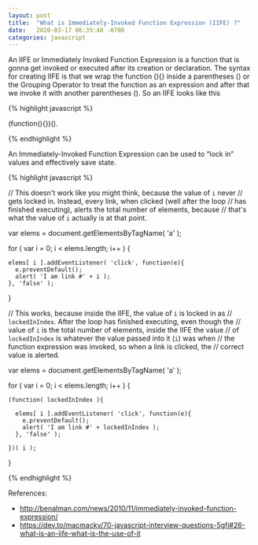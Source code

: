 ```yaml
---
layout: post
title:  "What is Immediately-Invoked Function Expression (IIFE) ?"
date:   2020-03-17 06:35:48 -0700
categories: javascript
---
```


An IIFE or Immediately Invoked Function Expression is a function that is gonna get invoked or executed after its creation or declaration. The syntax for creating IIFE is that we wrap the function (){} inside a parentheses () or the Grouping Operator to treat the function as an expression and after that we invoke it with another parentheses (). So an IIFE looks like this 

{% highlight javascript %}

(function(){})().

{% endhighlight %}

An Immediately-Invoked Function Expression can be used to “lock in” values and effectively save state.

{% highlight javascript %}

  // This doesn't work like you might think, because the value of `i` never
  // gets locked in. Instead, every link, when clicked (well after the loop
  // has finished executing), alerts the total number of elements, because
  // that's what the value of `i` actually is at that point.

  var elems = document.getElementsByTagName( 'a' );

  for ( var i = 0; i < elems.length; i++ ) {

    elems[ i ].addEventListener( 'click', function(e){
      e.preventDefault();
      alert( 'I am link #' + i );
    }, 'false' );

  }

  // This works, because inside the IIFE, the value of `i` is locked in as
  // `lockedInIndex`. After the loop has finished executing, even though the
  // value of `i` is the total number of elements, inside the IIFE the value
  // of `lockedInIndex` is whatever the value passed into it (`i`) was when
  // the function expression was invoked, so when a link is clicked, the
  // correct value is alerted.

  var elems = document.getElementsByTagName( 'a' );

  for ( var i = 0; i < elems.length; i++ ) {

    (function( lockedInIndex ){

      elems[ i ].addEventListener( 'click', function(e){
        e.preventDefault();
        alert( 'I am link #' + lockedInIndex );
      }, 'false' );

    })( i );

  }

{% endhighlight %}

References:
- http://benalman.com/news/2010/11/immediately-invoked-function-expression/
- https://dev.to/macmacky/70-javascript-interview-questions-5gfi#26-what-is-an-iife-what-is-the-use-of-it